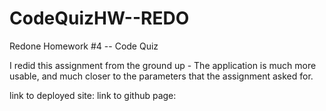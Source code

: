 # CodeQuizHW--REDO

Redone Homework #4 -- Code Quiz

I redid this assignment from the ground up - The application is much more usable, and much closer to the parameters that the assignment asked for. 

link to deployed site: 
link to github page: 